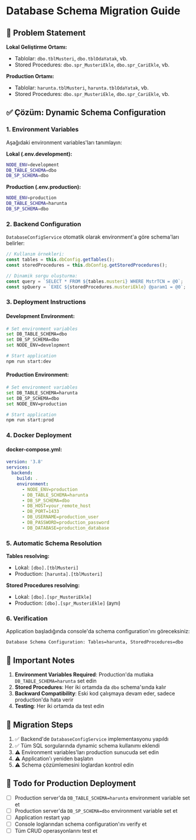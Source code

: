 # Database Schema Migration Guide

## 🔧 Problem Statement

**Lokal Geliştirme Ortamı:**
- Tablolar: `dbo.tblMusteri`, `dbo.tblOdaYatak`, vb.
- Stored Procedures: `dbo.spr_MusteriEkle`, `dbo.spr_CariEkle`, vb.

**Production Ortamı:**
- Tablolar: `harunta.tblMusteri`, `harunta.tblOdaYatak`, vb.
- Stored Procedures: `dbo.spr_MusteriEkle`, `dbo.spr_CariEkle`, vb.

## ✅ Çözüm: Dynamic Schema Configuration

### 1. Environment Variables

Aşağıdaki environment variables'ları tanımlayın:

**Lokal (.env.development):**
```bash
NODE_ENV=development
DB_TABLE_SCHEMA=dbo
DB_SP_SCHEMA=dbo
```

**Production (.env.production):**
```bash
NODE_ENV=production
DB_TABLE_SCHEMA=harunta
DB_SP_SCHEMA=dbo
```

### 2. Backend Configuration

`DatabaseConfigService` otomatik olarak environment'a göre schema'ları belirler:

```typescript
// Kullanım örnekleri:
const tables = this.dbConfig.getTables();
const storedProcedures = this.dbConfig.getStoredProcedures();

// Dinamik sorgu oluşturma:
const query = `SELECT * FROM ${tables.musteri} WHERE MstrTCN = @0`;
const spQuery = `EXEC ${storedProcedures.musteriEkle} @param1 = @0`;
```

### 3. Deployment Instructions

#### Development Environment:
```bash
# Set environment variables
set DB_TABLE_SCHEMA=dbo
set DB_SP_SCHEMA=dbo
set NODE_ENV=development

# Start application
npm run start:dev
```

#### Production Environment:
```bash
# Set environment variables
set DB_TABLE_SCHEMA=harunta
set DB_SP_SCHEMA=dbo
set NODE_ENV=production

# Start application
npm run start:prod
```

### 4. Docker Deployment

#### docker-compose.yml:
```yaml
version: '3.8'
services:
  backend:
    build: .
    environment:
      - NODE_ENV=production
      - DB_TABLE_SCHEMA=harunta
      - DB_SP_SCHEMA=dbo
      - DB_HOST=your_remote_host
      - DB_PORT=1433
      - DB_USERNAME=production_user
      - DB_PASSWORD=production_password
      - DB_DATABASE=production_database
```

### 5. Automatic Schema Resolution

**Tables resolving:**
- Lokal: `[dbo].[tblMusteri]` 
- Production: `[harunta].[tblMusteri]`

**Stored Procedures resolving:**
- Lokal: `[dbo].[spr_MusteriEkle]`
- Production: `[dbo].[spr_MusteriEkle]` (aynı)

### 6. Verification

Application başladığında console'da schema configuration'ını göreceksiniz:

```
Database Schema Configuration: Tables=harunta, StoredProcedures=dbo
```

## 🚨 Important Notes

1. **Environment Variables Required**: Production'da mutlaka `DB_TABLE_SCHEMA=harunta` set edin
2. **Stored Procedures**: Her iki ortamda da `dbo` schema'sında kalır
3. **Backward Compatibility**: Eski kod çalışmaya devam eder, sadece production'da hata verir
4. **Testing**: Her iki ortamda da test edin

## 🔄 Migration Steps

1. ✅ Backend'de `DatabaseConfigService` implementasyonu yapıldı
2. ✅ Tüm SQL sorgularında dynamic schema kullanımı eklendi  
3. ⚠️ Environment variables'ları production sunucuda set edin
4. ⚠️ Application'ı yeniden başlatın
5. ⚠️ Schema çözümlemesini loglardan kontrol edin

## 📝 Todo for Production Deployment

- [ ] Production server'da `DB_TABLE_SCHEMA=harunta` environment variable set et
- [ ] Production server'da `DB_SP_SCHEMA=dbo` environment variable set et  
- [ ] Application restart yap
- [ ] Console loglarından schema configuration'ını verify et
- [ ] Tüm CRUD operasyonlarını test et 